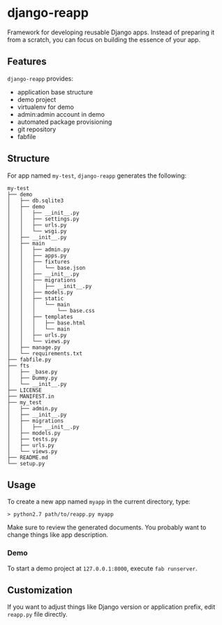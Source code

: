 # django-reapp

Framework for developing reusable Django apps. Instead of preparing it from a scratch, you can focus on building the essence of your app.

## Features

`django-reapp` provides:

* application base structure
* demo project
* virtualenv for demo
* admin:admin account in demo
* automated package provisioning
* git repository
* fabfile

## Structure

For app named `my-test`, `django-reapp` generates the following:

    my-test
    ├── demo
    │   ├── db.sqlite3
    │   ├── demo
    │   │   ├── __init__.py
    │   │   ├── settings.py
    │   │   ├── urls.py
    │   │   └── wsgi.py
    │   ├── __init__.py
    │   ├── main
    │   │   ├── admin.py
    │   │   ├── apps.py
    │   │   ├── fixtures
    │   │   │   └── base.json
    │   │   ├── __init__.py
    │   │   ├── migrations
    │   │   │   ├── __init__.py
    │   │   ├── models.py
    │   │   ├── static
    │   │   │   └── main
    │   │   │       └── base.css
    │   │   ├── templates
    │   │   │   ├── base.html
    │   │   │   └── main
    │   │   ├── urls.py
    │   │   └── views.py
    │   ├── manage.py
    │   └── requirements.txt
    ├── fabfile.py
    ├── fts
    │   ├── _base.py
    │   ├── Dummy.py
    │   └── __init__.py
    ├── LICENSE
    ├── MANIFEST.in
    ├── my_test
    │   ├── admin.py
    │   ├── __init__.py
    │   ├── migrations
    │   │   ├── __init__.py
    │   ├── models.py
    │   ├── tests.py
    │   ├── urls.py
    │   └── views.py
    ├── README.md
    └── setup.py

## Usage

To create a new app named `myapp` in the current directory, type:

    > python2.7 path/to/reapp.py myapp

Make sure to review the generated documents. You probably want to change things like app description.

### Demo

To start a demo project at ``127.0.0.1:8000``, execute `fab runserver`.

## Customization

If you want to adjust things like Django version or application prefix, edit `reapp.py` file directly.
